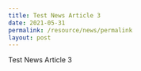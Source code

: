 ```yaml
---
title: Test News Article 3
date: 2021-05-31
permalink: /resource/news/permalink
layout: post
---
```

Test News Article 3